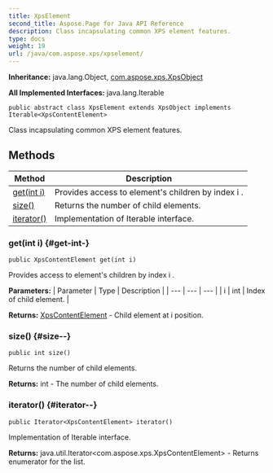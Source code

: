 ```yaml
---
title: XpsElement
second_title: Aspose.Page for Java API Reference
description: Class incapsulating common XPS element features.
type: docs
weight: 19
url: /java/com.aspose.xps/xpselement/
---
```

**Inheritance:**
java.lang.Object, [com.aspose.xps.XpsObject](../../com.aspose.xps/xpsobject)

**All Implemented Interfaces:**
java.lang.Iterable
```
public abstract class XpsElement extends XpsObject implements Iterable<XpsContentElement>
```

Class incapsulating common XPS element features.
## Methods

| Method | Description |
| --- | --- |
| [get(int i)](#get-int-) | Provides access to element's children by index  i . |
| [size()](#size--) | Returns the number of child elements. |
| [iterator()](#iterator--) | Implementation of  Iterable  interface. |
### get(int i) {#get-int-}
```
public XpsContentElement get(int i)
```


Provides access to element's children by index  i .

**Parameters:**
| Parameter | Type | Description |
| --- | --- | --- |
| i | int | Index of child element. |

**Returns:**
[XpsContentElement](../../com.aspose.xps/xpscontentelement) - Child element at  i  position.
### size() {#size--}
```
public int size()
```


Returns the number of child elements.

**Returns:**
int - The number of child elements.
### iterator() {#iterator--}
```
public Iterator<XpsContentElement> iterator()
```


Implementation of  Iterable  interface.

**Returns:**
java.util.Iterator<com.aspose.xps.XpsContentElement> - Returns enumerator for the list.
